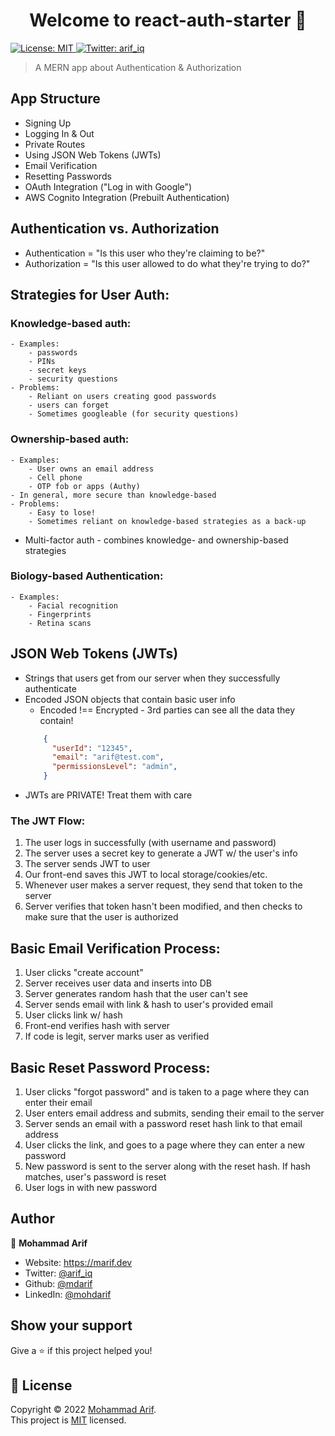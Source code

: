 <h1 align="center">Welcome to react-auth-starter 👋</h1>
<p>
  <a href="https://github.com/git/git-scm.com/blob/main/MIT-LICENSE.txt" target="_blank">
    <img alt="License: MIT" src="https://img.shields.io/badge/License-MIT-yellow.svg" />
  </a>
  <a href="https://twitter.com/arif_iq" target="_blank">
    <img alt="Twitter: arif_iq" src="https://img.shields.io/twitter/follow/arif_iq.svg?style=social" />
  </a>
</p>

> A MERN app about Authentication & Authorization

## App Structure
* Signing Up
* Logging In & Out
* Private Routes
* Using JSON Web Tokens (JWTs)
* Email Verification
* Resetting Passwords
* OAuth Integration ("Log in with Google")
* AWS Cognito Integration (Prebuilt Authentication)


## Authentication vs. Authorization
* Authentication = "Is this user who they're claiming to be?"
* Authorization = "Is this user allowed to do what they're trying to do?"


## Strategies for User Auth:

### Knowledge-based auth:
	- Examples:
		- passwords
		- PINs
		- secret keys
		- security questions
	- Problems:
		- Reliant on users creating good passwords
		- users can forget
		- Sometimes googleable (for security questions)
		
### Ownership-based auth:
	- Examples:
		- User owns an email address
		- Cell phone
		- OTP fob or apps (Authy)
	- In general, more secure than knowledge-based
	- Problems:
		- Easy to lose!
		- Sometimes reliant on knowledge-based strategies as a back-up

* Multi-factor auth - combines knowledge- and ownership-based strategies

### Biology-based Authentication:
	- Examples:
		- Facial recognition
		- Fingerprints
		- Retina scans


## JSON Web Tokens (JWTs)

- Strings that users get from our server when they successfully authenticate
- Encoded JSON objects that contain basic user info
	* Encoded !== Encrypted - 3rd parties can see all the data they contain!
  ```json
      {
        "userId": "12345",
        "email": "arif@test.com",
        "permissionsLevel": "admin",
      }
    ```
- JWTs are PRIVATE! Treat them with care


### The JWT Flow:

1. The user logs in successfully (with username and password)
2. The server uses a secret key to generate a JWT w/ the user's info
3. The server sends JWT to user
4. Our front-end saves this JWT to local storage/cookies/etc.
5. Whenever user makes a server request, they send that token to the server
6. Server verifies that token hasn't been modified, and then checks to make sure that the user is authorized


## Basic Email Verification Process:

1. User clicks "create account"
2. Server receives user data and inserts into DB
3. Server generates random hash that the user can't see
4. Server sends email with link & hash to user's provided email
5. User clicks link w/ hash
6. Front-end verifies hash with server
7. If code is legit, server marks user as verified


## Basic Reset Password Process:

1. User clicks "forgot password" and is taken to a page where they can enter their email
2. User enters email address and submits, sending their email to the server
3. Server sends an email with a password reset hash link to that email address
4. User clicks the link, and goes to a page where they can enter a new password
5. New password is sent to the server along with the reset hash. If hash matches, user's password is reset
6. User logs in with new password


## Author

👤 **Mohammad Arif**

* Website: https://marif.dev
* Twitter: [@arif_iq](https://twitter.com/arif_iq)
* Github: [@mdarif](https://github.com/mdarif)
* LinkedIn: [@mohdarif](https://linkedin.com/in/mohdarif)

## Show your support

Give a ⭐️ if this project helped you!

## 📝 License

Copyright © 2022 [Mohammad Arif](https://github.com/mdarif).  
This project is [MIT](LICENSE) licensed.
